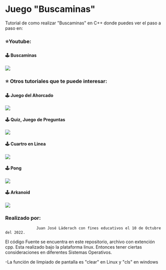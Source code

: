 #  Juego "Buscaminas"
Tutorial de como realizar "Buscaminas" en C++ donde puedes ver el paso a paso en:
 
### ⭐️Youtube:
#### 🕹 Buscaminas
[![](https://img.shields.io/badge/YouTube-Buscaminas-red)](https://www.youtube.com/watch?v=_NPT708qXpM&t=1187s)
 
### ⭐️ Otros tutoriales que te puede interesar:

#### 🕹 Juego del Ahorcado
[![](https://img.shields.io/badge/YouTube-Ahorcado-red)](https://www.youtube.com/watch?v=smFGH95Xe1s)
 
 
#### 🕹 Quiz, Juego de Preguntas
[![](https://img.shields.io/badge/YouTube-Quiz-red)](https://www.youtube.com/watch?v=EXs_MCt5G64)
   
 
#### 🕹 Cuartro en Linea
[![](https://img.shields.io/badge/YouTube-CuatroEnLinea-red)](https://www.youtube.com/watch?v=T3M5dw_uvjs)
   
 
#### 🕹 Pong
[![](https://img.shields.io/badge/YouTube-Pong-red)](https://www.youtube.com/watch?v=HvYVP6MLuR0)
 
 
 #### 🕹 Arkanoid
 [![](https://img.shields.io/badge/YouTube-Arkanoid-red)](https://www.youtube.com/watch?v=Q-J5JZHkghg&t=1389s)
 
###  Realizado por:
                  Juan José Läderach con fines educativos el 10 de Octubre del 2022.
 

El código Fuente se encuentra en este repositorio, archivo con extención cpp. Esta realizado bajo la plataforma linux. Entonces tener ciertas consideraciones en diferentes Sistemas Operativos. 

-La función de limpiado de pantalla es "clear" en Linux y "cls" en windows

